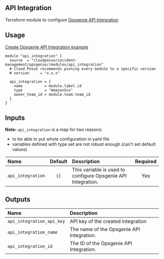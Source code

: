 ## API Integration

Terraform module to configure [Opsgenie API Integration](https://registry.terraform.io/providers/opsgenie/opsgenie/latest/docs/resources/api_integration)


## Usage

[Create Opsgenie API Integration example](../../examples/alert_policy)

```hcl
module "api_integration" {
  source  = "cloudposse/incident-management/opsgenie//modules/api_integration"
  # Cloud Posse recommends pinning every module to a specific version
  # version     = "x.x.x"

  api_integration = {
    name          = module.label.id
    type          = "AmazonSns"
    owner_team_id = module.team.team_id
  }
}
```

## Inputs

**Note:** `api_integration` is a map for two reasons: 
- to be able to put whole configuration in yaml file
- variables defined with type set are not robust enough (can't set default values)

|  Name                          |  Default                          |  Description                                                                                                                    | Required |
|:-------------------------------|:---------------------------------:|:--------------------------------------------------------------------------------------------------------------------------------|:--------:|
| `api_integration`              | `{}`                              | This variable is used to configure Opsgenie API Integration.                                                                    | Yes      |


## Outputs

| Name                        | Description                              |
|:----------------------------|:-----------------------------------------|
| `api_integration_api_key`   | API key of the created integration       |
| `api_integration_name`      | The name of the Opsgenie API Integration.|
| `api_integration_id`        | The ID of the Opsgenie API Integration.  |
